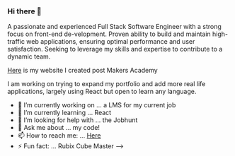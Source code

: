 ### Hi there 👋

A passionate and experienced Full Stack Software Engineer with a strong focus on front-end de-velopment. Proven ability to build and maintain high-traffic web applications, ensuring optimal performance and user satisfaction. Seeking to leverage my skills and expertise to contribute to a dynamic team.
 

[Here](https://tobydawson.netlify.app/) is my website I created post Makers Academy

I am working on trying to expand my portfolio and add more real life applications, largely using React but open to learn any language.

- 🔭 I’m currently working on ... a LMS for my current job
- 🌱 I’m currently learning ... React 
- 🤔 I’m looking for help with ... the Jobhunt
- 💬 Ask me about ... my code! 
- 📫 How to reach me: ... [Here](https://tobydawson.netlify.app/)
- ⚡ Fun fact: ... Rubix Cube Master
-->
